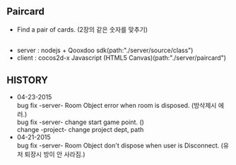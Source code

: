 ## Paircard
 - Find a pair of cards. (2장의 같은 숫자를 맞추기)  
  
##
 - server : nodejs + Qooxdoo sdk(path:"./server/source/class")  
 - client : cocos2d-x Javascript (HTML5 Canvas)(path:"./server/paircard")  

##  HISTORY  
- 04-23-2015  
 bug fix -server- Room Object error when room is disposed. (방삭제시 에러.)  
 bug fix -server- change start game point. ()  
 change -project- change project dept, path  
- 04-21-2015  
 bug fix -server- Room Object don't dispose when user is Disconnect. (유저 퇴장시 방이 안 사라짐.)
